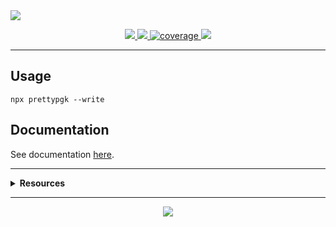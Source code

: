 <img src="https://repository-images.githubusercontent.com/903297410/ebad93f8-ebe6-4620-991a-2d9af5c510a6">
<p align="center">
  <a href="https://npmjs.com/package/prettypkg/" target="_blank">
    <img src="https://img.shields.io/npm/v/prettypkg.svg" />
  </a>

  <a href="https://github.com/rdarida/prettypkg" target="_blank">
    <img src="https://img.shields.io/badge/-repository-222222?style=flat&logo=github" />
  </a>

  <a href="https://sonarcloud.io/dashboard?id=rdarida_prettypkg" target="_blank" alt="SonarCloud">
    <img src="https://sonarcloud.io/api/project_badges/measure?project=rdarida_prettypkg&metric=coverage" alt="coverage">
  </a>

  <img src="https://img.shields.io/librariesio/release/npm/prettypkg">
</p>
<hr>

## Usage
```
npx prettypgk --write
```

## Documentation

See documentation [here](https://rdarida.github.io/prettypkg/).

<hr>

<details>
  <summary>
    <strong>Resources</strong>
  </summary>

- TBD
</details>
<hr>

<p align="center">
  <a href="LICENSE" target="_blank">
    <img src="https://img.shields.io/badge/license-MIT-green" />
  </a>
</p>
